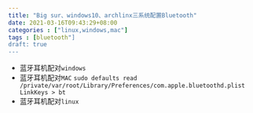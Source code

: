 ```yaml
---
title: "Big sur、windows10、archlinx三系统配置Bluetooth"
date: 2021-03-16T09:43:29+08:00
categories : ["linux,windows,mac"]
tags : [bluetooth"]
draft: true
---
```

- 蓝牙耳机配对`windows`
- 蓝牙耳机配对`MAC`
`sudo defaults read /private/var/root/Library/Preferences/com.apple.bluetoothd.plist LinkKeys > bt`
- 蓝牙耳机配对`linux`

